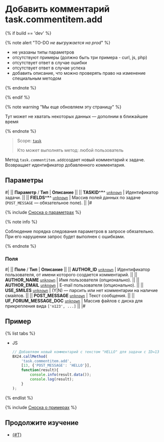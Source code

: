 # Добавить комментарий task.commentitem.add

{% if build == 'dev' %}

{% note alert "TO-DO _не выгружается на prod_" %}

- не указаны типы параметров
- отсутствуют примеры (должно быть три примера - curl, js, php)
- отсутствует ответ в случае ошибки
- отсутствует ответ в случае успеха
- добавить описание, что можно проверять право на изменение специальным методом

{% endnote %}

{% endif %}

{% note warning "Мы еще обновляем эту страницу" %}

Тут может не хватать некоторых данных — дополним в ближайшее время

{% endnote %}

> Scope: [`task`](../../scopes/permissions.md)
>
> Кто может выполнять метод: любой пользователь

Метод `task.commentitem.add`создает новый комментарий к задаче. Возвращает идентификатор добавленного комментария.

## Параметры

#|
|| **Параметр** / **Тип** | **Описание** ||
|| **TASKID^*^**
[`unknown`](../../data-types.md) | Идентификатор задачи. ||
|| **FIELDS^*^**
[`unknown`](../../data-types.md) | Массив полей данных по задаче (`POST_MESSAGE` — обязательное поле). ||
|#

{% include [Сноска о параметрах](../../../_includes/required.md) %}

{% note info %}

Соблюдение порядка следования параметров в запросе обязательно. При его нарушении запрос будет выполнен с ошибками.

{% endnote %}

### Поля

#|
|| **Поле** / **Тип** | **Описание** ||
|| **AUTHOR_ID**
[`unknown`](../../data-types.md) | Идентификатор пользователя, от имени которого создается комментарий. ||
|| **AUTHOR_NAME**
[`unknown`](../../data-types.md) | Имя пользователя (опционально). ||
|| **AUTHOR_EMAIL**
[`unknown`](../../data-types.md) | E-mail пользователя (опционально). ||
|| **USE_SMILES**
[`unknown`](../../data-types.md) | (Y\|N) — парсить или нет комментарии на наличие смайлов. ||
|| **POST_MESSAGE**
[`unknown`](../../data-types.md) | Текст сообщения. ||
|| **UF_FORUM_MESSAGE_DOC**
[`unknown`](../../data-types.md) | Массив файлов с диска для прикрепления вида `['n123', ...]` ||
|#

## Пример

{% list tabs %}

- JS

    ```js
    // Добавляем новый комментарий с текстом "HELLO" для задачи с ID=13
    BX24.callMethod(
        'task.commentitem.add',
        [13, {'POST_MESSAGE': 'HELLO'}],
        function(result){
            console.info(result.data());
            console.log(result);
        }
    );
    ```

{% endlist %}

{% include [Сноска о примерах](../../../_includes/examples.md) %}

## Продолжите изучение

- [{#T}](../../../tutorials/tasks/how-to-create-comment-with-file.md)